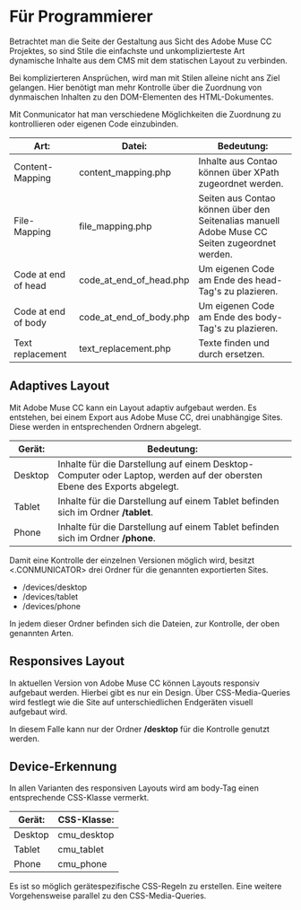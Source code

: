 # Für Programmierer

Betrachtet man die Seite der Gestaltung aus Sicht des Adobe Muse CC Projektes, so sind Stile die einfachste und unkomplizierteste Art dynamische Inhalte aus dem CMS mit dem statischen Layout zu verbinden.

Bei komplizierteren Ansprüchen, wird man mit Stilen alleine nicht ans Ziel gelangen. Hier benötigt man mehr Kontrolle über die Zuordnung von dynmaischen Inhalten zu den DOM-Elementen des HTML-Dokumentes.

Mit Conmunicator hat man verschiedene Möglichkeiten die Zuordnung zu kontrollieren oder eigenen Code einzubinden.

| Art: | Datei: | Bedeutung: |
| --- | --- | --- |
| Content-Mapping | content_mapping.php | Inhalte aus Contao können über XPath zugeordnet werden. |
| File-Mapping | file_mapping.php | Seiten aus Contao können über den Seitenalias manuell Adobe Muse CC Seiten zugeordnet werden. |
| Code at end of head | code_at_end_of_head.php | Um eigenen Code am Ende des head-Tag's zu plazieren. |
| Code at end of body | code_at_end_of_body.php | Um eigenen Code am Ende des body-Tag's zu plazieren. |
| Text replacement | text_replacement.php | Texte finden und durch  ersetzen. |

## Adaptives Layout

Mit Adobe Muse CC kann ein Layout adaptiv aufgebaut werden. Es entstehen, bei einem Export aus Adobe Muse CC, drei unabhängige Sites. Diese werden in entsprechenden Ordnern abgelegt.

| Gerät: | Bedeutung: |
| --- | --- |
| Desktop | Inhalte für die Darstellung auf einem Desktop-Computer oder Laptop, werden auf der obersten Ebene des Exports abgelegt. |
| Tablet | Inhalte für die Darstellung auf einem Tablet befinden sich im Ordner **/tablet**. |
| Phone | Inhalte für die Darstellung auf einem Tablet befinden sich im Ordner **/phone**. |

Damit eine Kontrolle der einzelnen Versionen möglich wird, besitzt &lt;.CONMUNICATOR&gt; drei Ordner für die genannten exportierten Sites.

* /devices/desktop
* /devices/tablet
* /devices/phone

In jedem dieser Ordner befinden sich die Dateien, zur Kontrolle, der oben genannten Arten.

## Responsives Layout

In aktuellen Version von Adobe Muse CC können Layouts responsiv aufgebaut werden. Hierbei gibt es nur ein Design. Über CSS-Media-Queries wird festlegt wie die Site auf unterschiedlichen Endgeräten visuell aufgebaut wird.

In diesem Falle kann nur der Ordner **/desktop** für die Kontrolle genutzt werden.

## Device-Erkennung

In allen Varianten des responsiven Layouts wird am body-Tag einen entsprechende CSS-Klasse vermerkt.

| Gerät: | CSS-Klasse: |
| --- | --- |
| Desktop | cmu_desktop |
| Tablet | cmu_tablet|
| Phone | cmu_phone |

Es ist so möglich gerätespezifische CSS-Regeln zu erstellen. Eine weitere Vorgehensweise parallel zu den CSS-Media-Queries.



